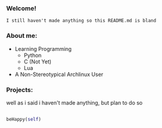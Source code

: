 ### Welcome!

`I still haven't made anything so this README.md is bland`

### About me:
* Learning Programming 
  - Python 
  - C (Not Yet)
  - Lua
* A Non-Stereotypical Archlinux User

### Projects:
well as i said i haven't made anything, but plan to do so

##
```python 
beHappy(self)

